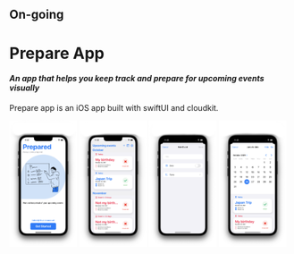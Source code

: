 ## On-going

# Prepare App
#### _An app that helps you keep track and prepare for upcoming events visually_

Prepare app is an iOS app built with swiftUI and cloudkit.

<p float="left">
  <img src="https://github.com/crorsavir54/prepCalendar/blob/main/screenshots/onBoardScreen.png" width="24%" />
  <img src="https://github.com/crorsavir54/prepCalendar/blob/main/screenshots/MainScreen.png" width="24%" /> 
  <img src="https://github.com/crorsavir54/prepCalendar/blob/main/screenshots/AddEventScreen.png" width="24%" />
  <img src="https://github.com/crorsavir54/prepCalendar/blob/main/screenshots/JumpToDateScreen.png" width="24%" />
</p>

